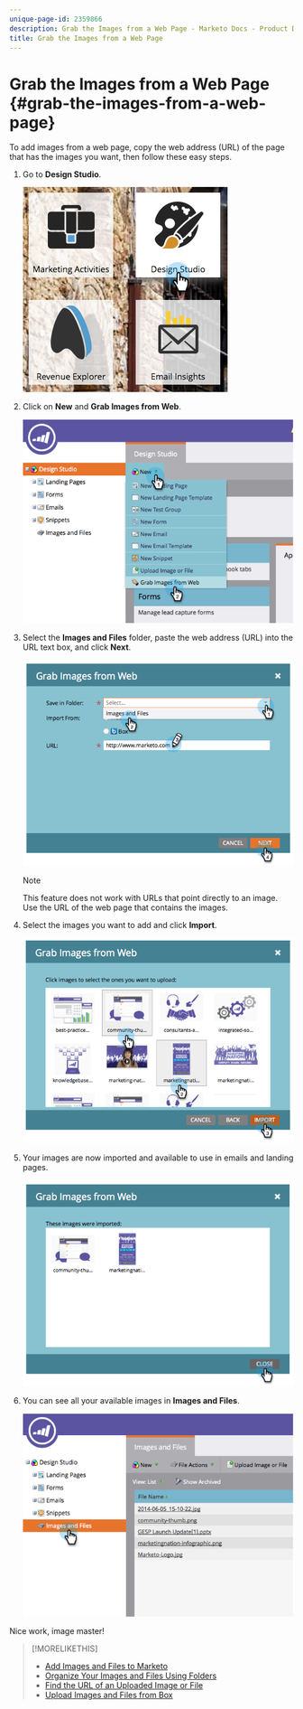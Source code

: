 ```yaml
---
unique-page-id: 2359866
description: Grab the Images from a Web Page - Marketo Docs - Product Documentation
title: Grab the Images from a Web Page
---
```


# Grab the Images from a Web Page {#grab-the-images-from-a-web-page}

To add images from a web page, copy the web address (URL) of the page that has the images you want, then follow these easy steps.

1. Go to **Design Studio**.

   ![](assets/designstudio-2.png)

1. Click on **New** and **Grab Images from Web**.

   ![](assets/image2014-9-16-11-3a37-3a46.png)

1. Select the **Images and Files** folder, paste the web address (URL) into the URL text box, and click **Next**.

   ![](assets/image2014-9-16-11-3a37-3a55.png)

   >[!NOTE]
   >
   >This feature does not work with URLs that point directly to an image. Use the URL of the web page that contains the images.

1. Select the images you want to add and click **Import**.

   ![](assets/image2014-9-16-11-3a38-3a3.png)

1. Your images are now imported and available to use in emails and landing pages.

   ![](assets/image2014-9-16-11-3a38-3a9.png)

1. You can see all your available images in **Images and Files**.

   ![](assets/image2014-9-16-11-3a38-3a18.png)

Nice work, image master!

>[!MORELIKETHIS]
>
>* [Add Images and Files to Marketo](/help/marketo/product-docs/demand-generation/images-and-files/add-images-and-files-to-marketo.md)
>* [Organize Your Images and Files Using Folders](/help/marketo/product-docs/demand-generation/images-and-files/organize-your-images-and-files-using-folders.md)
>* [Find the URL of an Uploaded Image or File](/help/marketo/product-docs/demand-generation/images-and-files/find-the-url-of-an-uploaded-image-or-file.md)
>* [Upload Images and Files from Box](/help/marketo/product-docs/demand-generation/images-and-files/upload-images-and-files-from-box.md)
